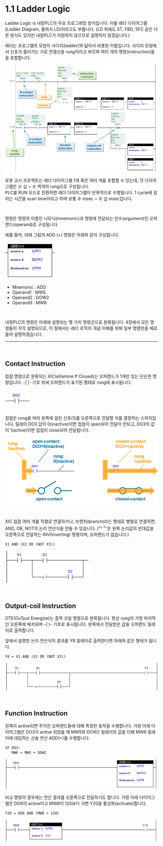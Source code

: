 ﻿# 1.1 Ladder Logic

Ladder Logic is 내장PLC의 주요 프로그래밍 방식입니다. 이를 래더 다이어그램(Ladder Diagram, 줄여서 LD)이라고도 부릅니다. (LD 외에도 ST, FBD, SFC 같은 다른 방식도 있지만 내장PLC가 지원하지 않으므로 설명하지 않겠습니다.)

래더는 프로그램의 모양이 사다리(ladder)와 닮아서 비롯된 이름입니다. 사다리 모양에서 신호가 흘러가는 가로 연결선을 rung이라고 부르며 여러 개의 명령(instruction)들을 포함합니다.

![](../_assets/ladder-sample2.png)


로봇 교시 프로젝트는 래더 다이어그램 1개 혹은 여러 개를 포함할 수 있는데, 각 다이어그램은 수 십 ~ 수 백개의 rung으로 구성됩니다.  
PLC를 RUN 모드로 전환하면 래더 다이어그램이 반복적으로 수행됩니다. 1 cycle에 걸리는 시간을 scan time이라고 하며 보통 수 msec ~ 수 십 msec입니다.


<br>

명령은 명령의 이름인 니모닉(mnemonic)과 명령에 전달되는 인수(argument)인 오퍼랜드(operand)로 구성됩니다.

 예를 들어, 아래 그림의 ADD (+) 명령은 아래와 같이 구성됩니다.

![](../_assets/ladder-add.png)

* Mnemonic : ADD
* Operand1 : MW5
* Operand2 : DOW2
* Operand3 : MW6

<br>

내장PLC의 명령은 아래에 설명되는 몇 가지 명령군으로 분류됩니다. 4장에서 모든 명령들이 각각 설명되므로, 이 절에서는 래더 로직의 개념 이해를 위해 일부 명령만을 예로 들어 설명하겠습니다.

---

<br>

## Contact Instruction

접점 명령으로 분류되는 XIC(eXamine If Closed)는 오퍼랜드가 1개만 있는 단순한 명령입니다. -| |- 기호 위에 오퍼랜드가 표기된 형태로 rung에 표시됩니다.

![](../_assets/ladder-xic.png)

접점은 rung을 따라 왼쪽에 걸린 신호(1)를 오른쪽으로 전달할 지를 결정하는 스위치입니다. 릴레이 DO3 값이 0(inactive)이면 접점이 open되어 전달이 안되고, DO3의 값이 1(active)이면 접점이 close되어 전달됩니다.

![](../_assets/ladder-contact.png)

<br>

XIC 접점 여러 개를 직렬로 연결하거나, 브랜치(branch)라는 형태로 병렬로 연결하면, AND, OR, NOT의 논리 연산식을 만들 수 있습니다.
(![](../_assets/ladder-not.png)은 왼쪽 논리값의 반대값을 오른쪽으로 전달하는 INV(Inverting) 명령이며, 오퍼랜드가 없습니다.)  

```
X1 AND (X2 OR (NOT X3))
```

![](../_assets/ladder-and-or-not.png)

<br>


## Output-coil Instruction

OTE(OuTput Energize)는 출력 코일 명령으로 분류됩니다. 항상 rung의 가장 마지막인 오른쪽에 배치되며 -( )- 기호로 표시됩니다. 왼쪽에서 전달받은 값을 오퍼랜드 릴레이로 출력합니다.

앞에서 설명한 논리 연산식의 결과를 Y8 릴레이로 출력한다면 아래와 같은 형태가 됩니다.

```
Y8 = X1 AND (X2 OR (NOT X3))
```

![](../_assets/ladder-ote.png)


<br>

## Function Instruction

왼쪽이 active되면 주어진 오퍼랜드들에 대해 특정한 동작을 수행합니다. 가령 아래 다이어그램은 DO3가 active 되었을 때 MW5와 DOW2 릴레이의 값을 더해 MW6 릴레이에 대입하는 산술 연산 ADD(+)를 수행합니다.

```
IF DO3:
   MW6 = MW5 + DOW2
```

![](../_assets/ladder-add2.png)

비교 명령의 경우에는 연산 결과를 오른쪽으로 전달하기도 합니다. 가령 아래 다이어그램은 DO6이 active이고 MW8이 120보다 크면 Y20을 활성화(activate)합니다.

```
Y20 = DO6 AND (MW8 > 120)
```


![](../_assets/ladder-grt.png)
